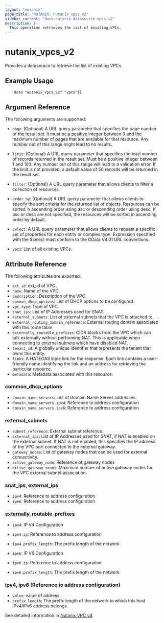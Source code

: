```yaml
---
layout: "nutanix"
page_title: "NUTANIX: nutanix_vpcs_v2"
sidebar_current: "docs-nutanix-datasource-vpcs-v2"
description: |-
  This operation retrieves the list of existing VPCs.
---
```


# nutanix_vpcs_v2

Provides a datasource to retrieve the list of existing VPCs.

## Example Usage

```hcl
    data "nutanix_vpcs_v2" "vpcs"{}

```

## Argument Reference

The following arguments are supported:

- `page`: (Optional) A URL query parameter that specifies the page number of the result set. It must be a positive integer between 0 and the maximum number of pages that are available for that resource. Any number out of this range might lead to no results.
- `limit`: (Optional) A URL query parameter that specifies the total number of records returned in the result set. Must be a positive integer between 1 and 100. Any number out of this range will lead to a validation error. If the limit is not provided, a default value of 50 records will be returned in the result set.
- `filter`: (Optional) A URL query parameter that allows clients to filter a collection of resources.
- `order_by`: (Optional) A URL query parameter that allows clients to specify the sort criteria for the returned list of objects. Resources can be sorted in ascending order using asc or descending order using desc. If asc or desc are not specified, the resources will be sorted in ascending order by default.
- `select`: A URL query parameter that allows clients to request a specific set of properties for each entity or complex type. Expression specified with the $select must conform to the OData V4.01 URL conventions.

- `vpcs`: List of all existing VPCs.

## Attribute Reference

The following attributes are exported:

- `ext_id`: ext_id of VPC.
- `name`: Name of the VPC.
- `description`: Description of the VPC.
- `common_dhcp_options`: List of DHCP options to be configured.
- `vpc_type`: Type of VPC.
- `snat_ips`: List of IP Addresses used for SNAT.
- `external_subnets`: List of external subnets that the VPC is attached to.
- `external_routing_domain_reference`: External routing domain associated with this route table
- `externally_routable_prefixes`: CIDR blocks from the VPC which can talk externally without performing NAT. This is applicable when connecting to external subnets which have disabled NAT.
- `tenant_id`: A globally unique identifier that represents the tenant that owns this entity.
- `links`: A HATEOAS style link for the response. Each link contains a user-friendly name identifying the link and an address for retrieving the particular resource.
- `metadata`: Metadata associated with this resource.

### common_dhcp_options

- `domain_name_servers`: List of Domain Name Server addresses
- `domain_name_servers.ipv4`: Reference to address configuration
- `domain_name_servers.ipv6`: Reference to address configuration

### external_subnets

- `subnet_reference`: External subnet reference.
- `external_ips`: List of IP Addresses used for SNAT, if NAT is enabled on the external subnet. If NAT is not enabled, this specifies the IP address of the VPC port connected to the external gateway.
- `gateway_nodes`: List of gateway nodes that can be used for external connectivity.
- `active_gateway_node`: Reference of gateway nodes
- `active_gateway_count`: Maximum number of active gateway nodes for the VPC external subnet association.

### snat_ips, external_ips

- `ipv4`: Reference to address configuration
- `ipv6`: Reference to address configuration

### externally_routable_prefixes

- `ipv4`: IP V4 Configuration
- `ipv4.ip`: Reference to address configuration
- `ipv4.prefix_length`: The prefix length of the network

- `ipv6`: IP V6 Configuration
- `ipv6.ip`: Reference to address configuration
- `ipv6.prefix_length`: The prefix length of the network

### ipv4, ipv6 (Reference to address configuration)

- `value`: value of address
- `prefix_length`: The prefix length of the network to which this host IPv4/IPv6 address belongs.

See detailed information in [Nutanix VPC v4](https://developers.nutanix.com/api-reference?namespace=networking&version=v4.0).
